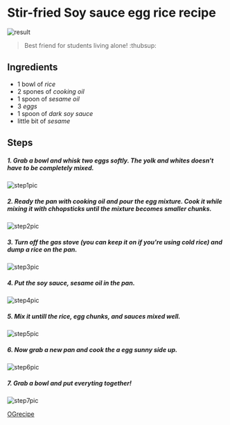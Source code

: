 # **Stir-fried Soy sauce egg rice recipe**

![result](https://recipe1.ezmember.co.kr/cache/recipe/2016/09/06/115b2b934fd77085518877677d1266fa1.jpg)

> Best friend for students living alone! :thubsup:

## Ingredients

- 1 bowl of _rice_
- 2 spones of _cooking oil_
- 1 spoon of _sesame oil_
- 3 _eggs_
- 1 spoon of _dark soy sauce_
- little bit of _sesame_

## Steps

##### 1. Grab a bowl and whisk two eggs softly. The yolk and whites doesn't have to be completely mixed.

![step1pic](https://recipe1.ezmember.co.kr/cache/recipe/2016/09/06/e120915ebacab3d582cec4c8c501fcaa1.jpg)

##### 2. Ready the pan with cooking oil and pour the egg mixture. Cook it while mixing it with chhopsticks until the mixture becomes smaller chunks.

![step2pic](https://recipe1.ezmember.co.kr/cache/recipe/2016/09/06/be9eef48bc07255f0ea2677ee9b1e8b11.jpg)

##### 3. Turn off the gas stove (you can keep it on if you're using cold rice) and dump a rice on the pan.

![step3pic](https://recipe1.ezmember.co.kr/cache/recipe/2016/09/06/296ca073b08c4ba37295ebab32c8aae11.jpg)

##### 4. Put the soy sauce, sesame oil in the pan.

![step4pic](https://recipe1.ezmember.co.kr/cache/recipe/2016/09/06/ec019742f8df63d96cad2b055e3f81461.jpg)

##### 5. Mix it untill the rice, egg chunks, and sauces mixed well.

![step5pic](https://recipe1.ezmember.co.kr/cache/recipe/2016/09/06/e35e7bee4bb19fd5a3c088dc65d176ad1.jpg)

##### 6. Now grab a new pan and cook the a egg sunny side up.

![step6pic](https://recipe1.ezmember.co.kr/cache/recipe/2016/09/06/db40b8f33ab72ba7403fbddbf065515d1.jpg)

##### 7. Grab a bowl and put everyting together!

![step7pic](https://recipe1.ezmember.co.kr/cache/recipe/2016/09/06/c698e38acd371f399b64e8a6605585541.jpg)

[OGrecipe](https://www.10000recipe.com/recipe/6856565)